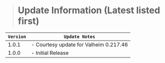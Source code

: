 > # Update Information (Latest listed first)

| `Version` | `Update Notes`                         |
|-----------|----------------------------------------|
| 1.0.1     | - Courtesy update for Valheim 0.217.46 |
| 1.0.0     | - Initial Release                      |
